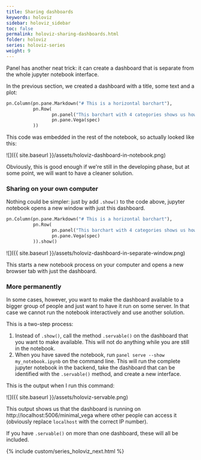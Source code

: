 ```yaml
---
title: Sharing dashboards
keywords: holoviz
sidebar: holoviz_sidebar
toc: false
permalink: holoviz-sharing-dashboards.html
folder: holoviz
series: holoviz-series
weight: 9
---
```

Panel has another neat trick: it can create a dashboard that is separate from the whole jupyter notebook interface.

In the previous section, we created a dashboard with a title, some text and a plot:
```python
pn.Column(pn.pane.Markdown("# This is a horizontal barchart"),
          pn.Row(
                 pn.panel("This barchart with 4 categories shows us how we can combine different panes, including vega plots"),
                 pn.pane.Vega(spec)
          ))
```

This code was embedded in the rest of the notebook, so actually looked like this:

![]({{ site.baseurl }}/assets/holoviz-dashboard-in-notebook.png)

Obviously, this is good enough if we're still in the developing phase, but at some point, we will want to have a cleaner solution.

### Sharing on your own computer
Nothing could be simpler: just by add `.show()` to the code above, jupyter notebook opens a new window with just this dashboard.

```python
pn.Column(pn.pane.Markdown("# This is a horizontal barchart"),
          pn.Row(
                 pn.panel("This barchart with 4 categories shows us how we can combine different panes, including vega plots"),
                 pn.pane.Vega(spec)
          )).show()
```

![]({{ site.baseurl }}/assets/holoviz-dashboard-in-separate-window.png)

This starts a new notebook process on your computer and opens a new browser tab with just the dashboard.

### More permanently
In some cases, however, you want to make the dashboard available to a bigger group of people and just want to have it run on some server. In that case we cannot run the notebook interactively and use another solution.

This is a two-step process:
1. Instead of `.show()`, call the method `.servable()` on the dashboard that you want to make available. This will not do anything while you are still in the notebook.
1. When you have saved the notebook, run `panel serve --show my_notebook.ipynb` on the command line. This will run the complete jupyter notebook in the backend, take the dashboard that can be identified with the `.servable()` method, and create a new interface.

This is the output when I run this command:

![]({{ site.baseurl }}/assets/holoviz-servable.png)

This output shows us that the dashboard is running on http://localhost:5006/minimal_vega where other people can access it (obviously replace `localhost` with the correct IP number).

If you have `.servable()` on more than one dashboard, these will all be included.

{% include custom/series_holoviz_next.html %}
